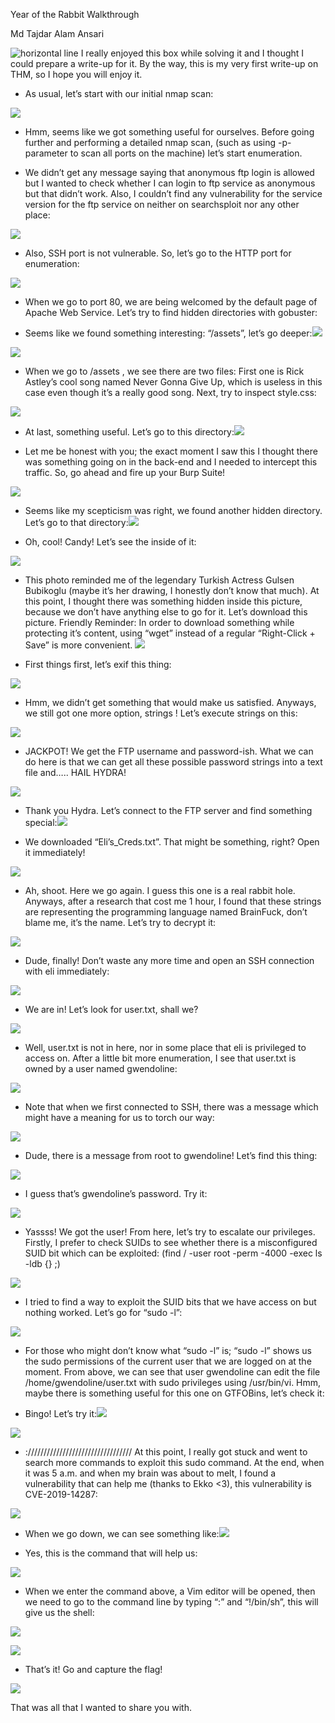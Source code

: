 Year of the Rabbit Walkthrough

Md Tajdar Alam Ansari

![](https://lh5.googleusercontent.com/RoS-h3FHKr1cGWJWkM0LvudAqVK8SRv_o8KizGc8d6nH3GpfYrD7CBChPlygpQJw2ufCmEKhgTQ3HEIRlHkjWJCxV7ueMhJjGblHoD8RDXPf4kYhrQrLpjO0fxVCqka_w_d29jCb4nohpd4w9A "horizontal line")
I really enjoyed this box while solving it and I thought I could prepare a write-up for it. By the way, this is my very first write-up on THM, so I hope you will enjoy it. 

  

-   As usual, let’s start with our initial nmap scan:
    

  
![](https://lh3.googleusercontent.com/UJG9Qt1b8pG6FSx7SxGCfVlkbz3bnZhLoq-Sb4STKN-iXGpN729ImGd0HoebN72Zn3eA5pjIGvkzQj1wy-ZlUZ_YlS-aL_CPouqpASO65Um3Y3SVl7HlMEUa-cj9fpmQjxSG_zKn1ALORrrlRw)  
  
  
  
  
  
  
  
  
  
  
  
  
  
  
  
  
  
  
  
  
  
  
  
  
  
  
  
  
  
  
  
  
  
  
  
  

-   Hmm, seems like we got something useful for ourselves. Before going further and performing a detailed nmap scan, (such as using -p- parameter to scan all ports on the machine) let’s start enumeration. 
    

  

-   We didn’t get any message saying that anonymous ftp login is allowed but I wanted to check whether I can login to ftp service as anonymous but that didn’t work. Also, I couldn’t find any vulnerability for the service version for the ftp service on neither on searchsploit nor any other place:
    

  
![](https://lh5.googleusercontent.com/r95Z2KJu4bFYn8yUCnO3tS9Vu12XdVIKWaB4QiygTB8Rh-kGis14apfptdmPMh7KDyvi3a2E6jsV1HIV1gcqHeRe7_lW6mHdT7GDQXe5g3yYGZ2TZToOuvAmLLYKVZz2cQ3L8uN_s81MWNmhKw)

-   Also, SSH port is not vulnerable. So, let’s go to the HTTP port for enumeration:
    

  
![](https://lh3.googleusercontent.com/-pTkBsfxX0InQsQfS3XEvsCo1IxilmwOoPPdsP39NAitirJlXI_lHd4rV2K8ggewtG8RlhK93c_EQc9ckzPkdTtrzk-JIfzE6eB-2X3T41aRG8caN6m8MJlPIaJ8vFiCYirNjymgHTlr5mLr3w)

-   When we go to port 80, we are being welcomed by the default page of Apache Web Service. Let’s try to find hidden directories with gobuster:
    

  

-   Seems like we found something interesting: “/assets”, let’s go deeper:![](https://lh4.googleusercontent.com/wRPJ7KlrHbhIYa_CeUoG_7I-gNFajX-ciKUh4zGD2wl_AvJINDmIwFczkOfy7R1xYmuHMqCqIOgRgqhs1gkn2YyzGa1OjxUISmcAYX5YdTWLuyfT60egtGlsQl9jjtLgHC2wZIrx_ZMcu1xZwA)
    

  
![](https://lh5.googleusercontent.com/T_-i6JA9kkPw_ac5XlRBwpuJ_jJx4YZavC44HsvY_FE2nHjNm3Ls4aMU4SIxdKS9NUYP91MXvgIRNrmDGdFm3VgjX8Lrik0ArjPmkTb2GjtOOzwBKFQkuFM0QyGO4PZ90cVFwfh3BAq3A0wUvQ)  
  
  
  
  
  
  
  
  
  
  
  
  
  
  
  
  
  

-   When we go to /assets , we see there are two files: First one is Rick Astley’s cool song named Never Gonna Give Up, which is useless in this case even though it’s a really good song. Next, try to inspect style.css:
    

  
  
  
![](https://lh3.googleusercontent.com/S11OWZSTHvQRZv2qf0Rf2uef6IC4BsPfHhmhGrVEMyr3sZQ--HYiztanGZKLzjjgNiDVgkM5IG2lNZABDSXupQOkf7gUnAQhmzQcHL7HlAZTgnJVvYm0d4yk70NGIZrDsemTk8FdLOeu8S9FLA)  
  
  
  
  
  
  
  
  
  
  
  
  
  
  
  
  
  
  
  
  
  
  
  
  

-   At last, something useful. Let’s go to this directory:![](https://lh4.googleusercontent.com/nbFHVUoycInUoOUNt8fW5srSvool_ETin1FEiJvacPjqNp7XFFNTezVZGsbdQInGf7YMGaSxb1dXCYzz6Ik1Xk_IlfH3YUXI3hmjp-b8dhtqgF9QpFY_WuBc2vTSTYbRaTOqJvyTP3blWEykNw)
    
-   Let me be honest with you; the exact moment I saw this I thought there was something going on in the back-end and I needed to intercept this traffic. So, go ahead and fire up your Burp Suite!
    

  
![](https://lh5.googleusercontent.com/2BcgVn00at2blxv87jOwlVe3tt2qLoPzfmxy63Sbvp-kW1osf9KOGOXw1dJVC4VxCvDKK5wOPpVYYtRL8PZxmc42Flv5k9Dxg1ArRpHrQxgkv3a2hMk5EPatuVDHJ24vrbSeIOXwg1aHBjOwzg)  
  
  
  
  
  
  
  
  
  
  
  
  
  
  
  
  
  
  
  
  
  
  
  
  
  
  

-   Seems like my scepticism was right, we found another hidden directory. Let’s go to that directory:![](https://lh4.googleusercontent.com/T763ONOOFF7sZKT8QCt7fOUCAr9zMOGNDraJKxluiZFe-0jqA3Vr_tRUVzh3L5U-br6y7jz9-C_cvAxqD2ASwaelyKflFQMNe10BvJYrb3wvnBL2Go0m5rpLOEl7HFJYYgqQxS-kkCjkVkT8uA)
    

  
  
  
  
  
  
  
  
  
  
  
  

-   Oh, cool! Candy! Let’s see the inside of it:
    

  
![](https://lh3.googleusercontent.com/-Ay74UvtSRIJk-83u6s6rw7zPK6sZgYiNsGK2NLDdDw_UzY2vPZ0D4cdPzu4ldOKgj_VgJGx-MIsvJ8bS8B1UTtK5kssPIHjmNSYvpyixSsfDuYtWB2WXJNNY9IRCIEFnbjuxpf2bD4BV1AzSg)

-   This photo reminded me of the legendary Turkish Actress Gulsen Bubikoglu (maybe it’s her drawing, I honestly don’t know that much). At this point, I thought there was something hidden inside this picture, because we don’t have anything else to go for it. Let’s download this picture. Friendly Reminder: In order to download something while protecting it’s content, using “wget” instead of a regular “Right-Click + Save” is more convenient. ![](https://lh4.googleusercontent.com/XyRczKEO7b35LPafC3BHVyQNgK0faPbFSvhfyJhEkLq4ct4qDfkX2-TkN5n4Y66Xa3Iw0qymZGQ-yFLXxlJ8rn2nhtQUeK5xka-FpwFcOXhNqV6sO0IxpSlVw9JAOpGhE1t3OyXonv3i4mZqWw)
    
-   First things first, let’s exif this thing:
    

  
![](https://lh4.googleusercontent.com/sk7ZE9DJ4Ar-mw9KzCwxh_cGijD6QAEnOwgYzChweYfhPHtC2WOrF7BDhQKGeDwfjIiRWNJYq679QWGQkWiQuoGcunOIiAW7nC56xzRwZHRw1GVujl1A4H5w2j28sGMldoiIS6MYH1BIyTrh-w)

-   Hmm, we didn’t get something that would make us satisfied. Anyways, we still got one more option, strings ! Let’s execute strings on this:
    

  
![](https://lh5.googleusercontent.com/Y4qnLlRUziPPkyAeUTsK7-yeBAwaxuZxJflhTquYCuNRO3o3HJm6ddoYfA3g0KZ7gXr4SRZI1FxTs_enE7nOGTJorox6Wqg3jU-sD9YVLYZ0sk1av-yrdye3DGF-VUjzGmg0jWvgAsyaflufew)  
  
  
  
  
  
  
  
  
  
  
  
  
  
  
  
  

-   JACKPOT! We get the FTP username and password-ish. What we can do here is that we can get all these possible password strings into a text file and….. HAIL HYDRA!
    

  
![](https://lh3.googleusercontent.com/pntvj6p05Y00C1sVya7NwYHlO0DQsXJDJ-lYzmt_Ivs4EtB0Qtue182gmUj-9C3RP8YTVYG43AEgdBF_UC9hwQ9dYG4x32MhemBB6FMQNrHZLSZ229OFZD7ux2Nl3lBo9wGJfYj08QsbdVcKnw)  
  
  
  
  
  
  
  
  
  
  
  
  
  
  
  
  
  
  
  
  
  
  
  
  
  
  
  

-   Thank you Hydra. Let’s connect to the FTP server and find something special:![](https://lh3.googleusercontent.com/Mjh5Q7IfR6B5KJ-nkid1GHI0ImcD1DVrnGa0nc4dB3vtgrCjHM6h6JjvHwDm80hzZ1gUZ2YjroFyRMiwBB1DckgmZ_CEt-mekt-3loeCTpbdPfc9BvRdp6eVsBLlJM0OIM0EgBwh10MfqluFSw)
    

  
  
  
  
  
  
  
  
  
  
  
  
  

-   We downloaded “Eli’s_Creds.txt”. That might be something, right? Open it immediately!
    

  
![](https://lh5.googleusercontent.com/X0xbnggz_gh44_1Iq7YenBLC-rYu6V3MiPok4GWTwCEgUH2hpLKhOnUMtyte2GNCIOFp3rFzePETAM117k7qQJY_X8UXpWCJinb-Ou1Z5Sm7fU0TB1-QhIQ3oMsvK1CVTWrHGZtXBPem5Td_6A)  
  
  
  
  
  
  
  
  
  
  
  
  

-   Ah, shoot. Here we go again. I guess this one is a real rabbit hole. Anyways, after a research that cost me 1 hour, I found that these strings are representing the programming language named BrainFuck, don’t blame me, it’s the name. Let’s try to decrypt it:
    

  
![](https://lh5.googleusercontent.com/pmkKZ-ucFRRiDlCrNSt7G7PSvnz-fAafmqOW0a6-a1_L0ENWoNLEbRqwGFJ44CDM9RkDz_ZN0twfM5o6PiMxKbUnTQUnj2hMhyigqr-hf-xzUfGgl3kDvwr_ugJTo6wG_PZP7Ns3ITHoMcBreg)  
  
  
  
  
  
  
  
  
  
  
  
  
  
  
  
  
  
  
  
  
  
  
  
  

-   Dude, finally! Don’t waste any more time and open an SSH connection with eli immediately:
    

  
![](https://lh4.googleusercontent.com/plhhdQcI40-PGAM-WfehYRaL3DC5Ha767AageTTL92I6CBHxV4STA1PtSlm5j5Rjblal5FA4OTyYBKxyJ4R4oNnuE-sHw7r6TNj8XquwVtTWXLjWx_reu7Ar3nxjhuEd8_sQltXWwydcOObVlg)

-   We are in! Let’s look for user.txt, shall we?
    

  
![](https://lh6.googleusercontent.com/Mpb90gG9UVAyO73JRCZJCPKDjC7yrU_JRfuESh0Pb4ckxRvumWKSlHv4UlE91frQvrzc0HTt6h5mb7mBnyNzVjjUYZdI3JnYDJpsGQO1ZMGjAQ6rBv0ndQMwaMftVJMpejZkZXe7XtT7_krZ8g)  
  
  
  
  
  
  
  
  
  
  
  
  
  
  
  
  
  
  
  
  
  
  

-   Well, user.txt is not in here, nor in some place that eli is privileged to access on. After a little bit more enumeration, I see that user.txt is owned by a user named gwendoline:
    

  
![](https://lh6.googleusercontent.com/DQNnkwGW-Zhg2oNdiQWzTOF-lht7tP6RSZ430WFgQxau335ju9kOWYILiA2mJh6sAlg4hq_7z6X2UfWc8NbmrcPfBUC5yxGO2mqmHmXwpVUzuMG6TKBZYGps3DIj93ePLqr913IEmO_7OpOfcQ)  
  
  
  
  
  
  
  
  
  
  
  
  
  
  
  
  
  

-   Note that when we first connected to SSH, there was a message which might have a meaning for us to torch our way:
    

  
![](https://lh6.googleusercontent.com/UZ_G0hLdN2ZNsAW29WEO08MWLJ0ZnQqBInNQodzMxUHZEfmQrtl0anv57HtVsXhuI5sAu778laHwy--eTkBnhvYjAKqRC8Y-Us9oQ58APrJAKxwuWElEUD_XU-CXS-FYnIdwNUpP1USpHQ6kBw)

-   Dude, there is a message from root to gwendoline! Let’s find this thing:
    

  
![](https://lh6.googleusercontent.com/vjFVXBCM7-huYq8HN68LKBc0vG50vWMNlGG7vKHNXn2G-PEK6KqRjz096BT4DdKSTq02b0hv62OcD9Nm5yzLpgLuKKNrmIGa0UW12JfFSlIWIQtK903c2WDV2cM9BBex243HyXQT25lES7E2Tw)

-   I guess that’s gwendoline’s password. Try it:
    

  
![](https://lh3.googleusercontent.com/x9XE78mI7lc7xbkoPiivDwfcnUah39ba52IOTWG5BVAQEWvnCyVbk--Rh2oxBsPazGlXxcwc8WyT5pTYL_9iSAwh0P7Lj79uf9UcyzRjP5IV4JvZ7Goju0B8v0wzIpMVxbd3Bb-ApbC9FwS9Tg)  
  
  
  
  
  
  
  
  
  
  
  
  

-   Yassss! We got the user! From here, let’s try to escalate our privileges. Firstly, I prefer to check SUIDs to see whether there is a misconfigured SUID bit which can be exploited: (find / -user root -perm -4000 -exec ls -ldb {} \;)
    

  
  
![](https://lh4.googleusercontent.com/g3VZwKmqjwkNtls1AcoIh1wC_92GDMCeJJPSZt44O5Qx74S5OoMIpHDW21pCBpDdPAjrv82tkXzQf7apZoeWBLbEbutqA-s6QGzpIFArPylhVJPz7Dohb-9JB8BR_8Lab0_68Pailvkl-KdYvg)  
  

-   I tried to find a way to exploit the SUID bits that we have access on but nothing worked. Let’s go for “sudo -l”:
    

  
![](https://lh6.googleusercontent.com/LIT1cGsmRKm-gjiIiwLHcI-B8fgzmIcL1TMHSbASilM6SsZlJiH6tkbTqbJzl9HQb0zWiuN1nAowdxJHY2nWYQzj2pECtVf1YkJD7XEtaBCM5FvqF-ZIx25gyNnkK99kTQTPM5FUUNFSfcI8sA)

-   For those who might don’t know what “sudo -l” is; “sudo -l” shows us the sudo permissions of the current user that we are logged on at the moment. From above, we can see that user gwendoline can edit the file /home/gwendoline/user.txt with sudo privileges using /usr/bin/vi. Hmm, maybe there is something useful for this one on GTFOBins, let’s check it:
    
-   Bingo! Let’s try it:![](https://lh4.googleusercontent.com/ajgTkHVmUY-QXj60e3nHl4NoBqkanCOHC5KoKDv5Aumg8eTqS75df7GDSLZlGR3aMy00pDZr8qbA95Etmmt48RcRBnsEqIGNNCyj-WH5MQ8VuOyvzYCyYzEf-okiEOfrL_o7nTfLZqfK2ceNqw)
    

  
![](https://lh4.googleusercontent.com/G1I_jJNgVtt_F7ixhrolNW_LjM9X3z53mZkVE1sIIj2OuCwlBkoqxD4zpHmhIwkrecxPg-yO8A3AiZKWrRa5p00V1UwsdJPdS4vQeSqiwJRvguJ6ugGkPYqeXhbK4cueciQuayDlTDGiPNl2tQ)

-   :///////////////////////////////// At this point, I really got stuck and went to search more commands to exploit this sudo command. At the end, when it was 5 a.m. and when my brain was about to melt, I found a vulnerability that can help me (thanks to Ekko <3), this vulnerability is CVE-2019-14287:
    

  
![](https://lh3.googleusercontent.com/qUO2fxPOcDi1dAQIbh5WX83DPbgaHbBeyvfkgAMFEMuD5bwwXjAJ1XuhtBFy3Ne2EFt6KqpeaRgBb-J9qWXEy35ZboMuP2Upwdnx4GakpR-2Y8kabMOLDnEXM6Be-euJWoj2z-b46U9bhfh_MQ)  
  

-   When we go down, we can see something like:![](https://lh4.googleusercontent.com/GQX2ogboj-rEMO2rcAiT6fsRLEBkx8JABHkik2D9SdJG01FHMV6MJoIuR615sHdetWHC1t2ejnTgT6txB86iUDGiPmrZoNcQ8F6wVsiSL9Sam9P2GBISyYDqP474DypAofKERsXNZi3PozGjsQ)
    

  
  
  
  
  
  
  

-   Yes, this is the command that will help us:
    

  
![](https://lh4.googleusercontent.com/TJUsG6vyWbjydESFwNqi3uH_aUmaOea2oAELjbkfA-LHN9iSEhAN4XuyDmtvoI9XgQHMic9GtaRmG5cvBOR8w_z0reR1eBvalGOZaD5rNTrufXHgzPwWK8Xrlyf7DSXuK-4blqGQkfG_17k1dQ)

-   When we enter the command above, a Vim editor will be opened, then we need to go to the command line by typing “:” and “!/bin/sh”, this will give us the shell:
    

  
![](https://lh3.googleusercontent.com/Eh4FEfq97m5RbmFzKLayuJfMU4dc_7xEYhhLta0QUyiDOGhcTwgBX65B4Wbgxl4cc30223yn3GDHwK3u7BkGXrqr44X7_yel0DcTPZ3U5DCYTXX_5lv-jHqA8Ad2bbdVT_QG13rc_1cSxv8juA)  
  
  
  
  
  
  
![](https://lh6.googleusercontent.com/3o_x97671BU2wp2RnmJ06-NqMvnf7E5KKWubHcSzLjnQtBp8Fvr2ohDNBLCgG4vdquXjL7yT5x5Xwl6AWuQIMB_i73wsqyrKQzP3cm9MQ6eib7Rjh-PR5U7Ow62kgy0CHyaHDibClxvqXnrC0w)  
  
  
  
  

-   That’s it! Go and capture the flag!
    

  
![](https://lh5.googleusercontent.com/bM26gxrBSxnYL_wkt8iX9-1XopevMbW0YNPhb3TmJcQroNbspQyK5Ir-r96tBm6gQRZfcALkGkYPKRVH9lYSQa4xnLw76NvEjV27zlHVpK9IQEbThR4ZwrbnUI8RNdNafdTV0_Yy8TTdThXEBg)  
  
  
  

That was all that I wanted to share you with.